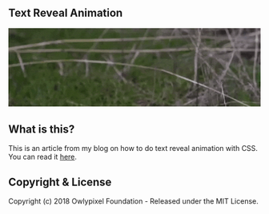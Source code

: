 ## Text Reveal Animation
![text reveal animation screenshot](https://github.com/owlypixel/Text_reveal_animation/raw/master/images/full-ui-border-line-slide-in.gif)

## What is this?
This is an article from my blog on how to do text reveal animation with CSS. You can read it [here](https://owlypixel.com/text-reveal-animation-step-by-step-tutorial/). 

## Copyright & License

Copyright (c) 2018 Owlypixel Foundation - Released under the MIT License.

